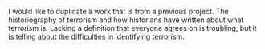 I would like to duplicate a work that is from a previous project. The historiography of terrorism and how historians have written about what terrorism is. Lacking a definition that everyone agrees on is troubling, but it is telling about the difficulties in identifying terrorism. 

